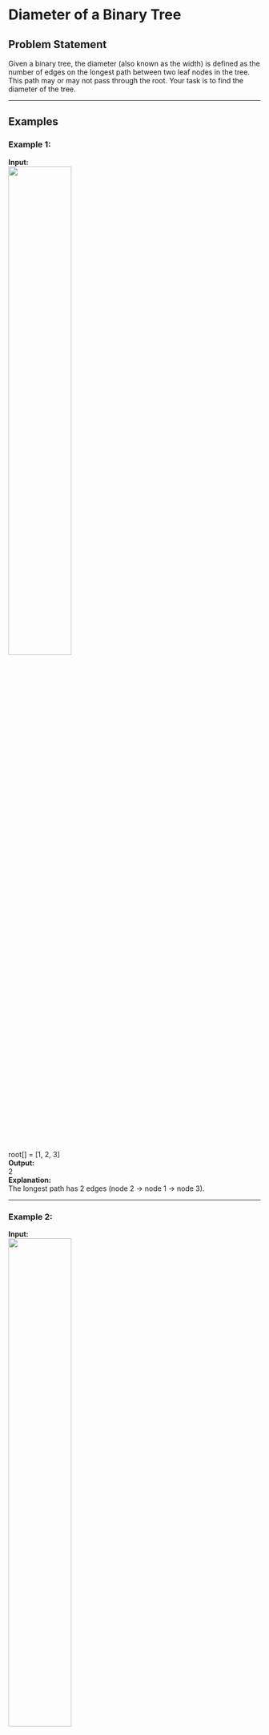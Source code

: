# Diameter of a Binary Tree

## Problem Statement
Given a binary tree, the diameter (also known as the width) is defined as the number of edges on the longest path between two leaf nodes in the tree. This path may or may not pass through the root. Your task is to find the diameter of the tree.

---

## Examples

### Example 1:
**Input:**  
<img src="https://media.geeksforgeeks.org/img-practice/prod/addEditProblem/897090/Web/Other/blobid0_1748677796.png" width=50%>

root[] = [1, 2, 3]  
**Output:**  
2  
**Explanation:**  
The longest path has 2 edges (node 2 -> node 1 -> node 3).

---

### Example 2:
**Input:**  
<img src="https://media.geeksforgeeks.org/img-practice/prod/addEditProblem/897090/Web/Other/blobid2_1748677797.png" width=50%>

root[] = [5, 8, 6, 3, 7, 9]  
**Output:**  
4  
**Explanation:**  
The longest path has 4 edges (node 3 -> node 8 -> node 5 -> node 6 -> node 9).

---

## Constraints
-1 ≤ number of nodes ≤ 105
-0 ≤ node->data ≤ 105